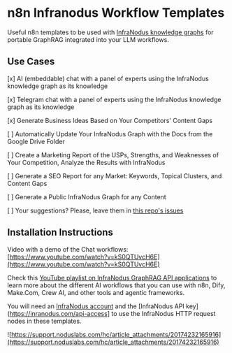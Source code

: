 # n8n Infranodus Workflow Templates

Useful n8n templates to be used with [InfraNodus knowledge graphs](https://infranodus.com) for portable GraphRAG integrated into your LLM workflows. 


## Use Cases

[x] AI (embeddable) chat with a panel of experts using the InfraNodus knowledge graph as its knowledge

[x] Telegram chat with a panel of experts using the InfraNodus knowledge graph as its knowledge

[x] Generate Business Ideas Based on Your Competitors' Content Gaps 

[ ] Automatically Update Your InfraNodus Graph with the Docs from the Google Drive Folder

[ ] Create a Marketing Report of the USPs, Strengths, and Weaknesses of Your Competition, Analyze the Results with InfraNodus

[ ] Generate a SEO Report for any Market: Keywords, Topical Clusters, and Content Gaps

[ ] Generate a Public InfraNodus Graph for any Content

[ ] Your suggestions? Please, leave them in [this repo's issues](https://github.com/infranodus/n8n-infranodus-workflow-templates/issue)


## Installation Instructions

Video with a demo of the Chat workflows: [https://www.youtube.com/watch?v=kS0QTUvcH6E](https://www.youtube.com/watch?v=kS0QTUvcH6E)

Check this [YouTube playlist on InfraNodus GraphRAG API applications](https://www.youtube.com/playlist?list=PLZhDuTZwzpWcgWKn2ZKQPPvuFU4hepQc9) to learn more about the different AI workflows that you can use with n8n, Dify, Make.Com, Crew AI, and other tools and agentic frameworks. 

You will need an [InfraNodus account](https://infranodus.com/use-case/ai-knowledge-graphs) and the [InfraNodus API key](https://inranodus.com/api-access] to use the InfraNodus HTTP request nodes in these templates.

![https://support.noduslabs.com/hc/article_attachments/20174232165916](https://support.noduslabs.com/hc/article_attachments/20174232165916)

